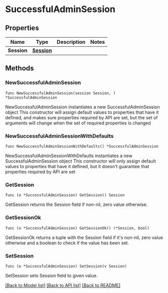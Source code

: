 # SuccessfulAdminSession

## Properties

Name | Type | Description | Notes
------------ | ------------- | ------------- | -------------
**Session** | [**Session**](Session.md) |  | 

## Methods

### NewSuccessfulAdminSession

`func NewSuccessfulAdminSession(session Session, ) *SuccessfulAdminSession`

NewSuccessfulAdminSession instantiates a new SuccessfulAdminSession object
This constructor will assign default values to properties that have it defined,
and makes sure properties required by API are set, but the set of arguments
will change when the set of required properties is changed

### NewSuccessfulAdminSessionWithDefaults

`func NewSuccessfulAdminSessionWithDefaults() *SuccessfulAdminSession`

NewSuccessfulAdminSessionWithDefaults instantiates a new SuccessfulAdminSession object
This constructor will only assign default values to properties that have it defined,
but it doesn't guarantee that properties required by API are set

### GetSession

`func (o *SuccessfulAdminSession) GetSession() Session`

GetSession returns the Session field if non-nil, zero value otherwise.

### GetSessionOk

`func (o *SuccessfulAdminSession) GetSessionOk() (*Session, bool)`

GetSessionOk returns a tuple with the Session field if it's non-nil, zero value otherwise
and a boolean to check if the value has been set.

### SetSession

`func (o *SuccessfulAdminSession) SetSession(v Session)`

SetSession sets Session field to given value.



[[Back to Model list]](../README.md#documentation-for-models) [[Back to API list]](../README.md#documentation-for-api-endpoints) [[Back to README]](../README.md)


